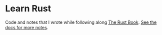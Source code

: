 # Learn Rust

Code and notes that I wrote while following along [The Rust Book][].
[See the docs for more notes](./doc/index.md).

[the rust book]: https://doc.rust-lang.org/book/title-page.html

